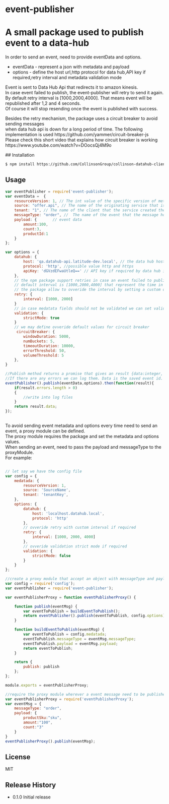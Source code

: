 # event-publisher
<h1>A small package used to publish event to a data-hub</h1>
<p>In order to send an event, need to provide eventData and options.</p>
<ul>
<li>eventData - represent a json with metadata and payload</li>
<li>options - define the host url,http protocol for data hub,API key if required,retry interval and metadata validation mode</li>
</ul>
<p>Event is sent to Data Hub Api that redirects it to amazon kinesis. <br /> 
In case event failed to publish, the event-publisher will retry to send it again. <br /> 
By default retry interval is [1000,2000,4000]. That means event will be republished after 1,2 and 4 seconds.<br /> 
Of course it will stop resending once the event is published with success.</p>

<p> Besides the retry mechanism, the package uses a circuit breaker to avoid sending messages <br/>
when data hub api is down for a long period of time. The following implementation is used https://github.com/yammer/circuit-breaker-js<br />
Please check this short video that explains how circuit breaker is working https://www.youtube.com/watch?v=DOocsQj4M9o </p>
## Installation

```sh
$ npm install https://github.com/CollinsonGroup/collinson-datahub-client-nodejs --save-dev
```

## Usage

```js
var eventPublisher = require('event-publisher');
var eventData =  {
	resourceVersion: 1, // The int value of the specific version of metadata that the service is sending in it's messages.
	source: "offer.api", // The name of the originating service that is sending the event message.
	tenant: "1", // The name of the client that the service created the event for.
	messageType: "order", //  The name of the event that the message holds information about.
	payload: {       // event data
		amount:100,
		count:3,
		productId:1
	}
};

var options = {
	datahub: {
		host: 'qa.datahub-api.latitude-dev.local', // the data hub host
		protocol: 'http', //possible value http and https
		apiKey: 'dGVzdEFwaUtleQ==' // API key if required by data hub install (optional)
	},
	// the npm package support retries in case an event failed to publish
	// default interval is [1000,2000,4000] that represent the time in milliseconds.
	// the package allow to ovveride the interval by setting a custom one
	retry: {
		interval: [1000, 2000]
	}
	// in case medatata fields should not be validated we can set validation strictMode to false. By default is set to true 
	validation: {
        strictMode: true
    }
	// we may define ovveride default values for circuit breaker
	 circuitBreaker: {
        windowDuration: 5000,
        numBuckets: 5,
        timeoutDuration: 10000,
        errorThreshold: 50,
        volumeThreshold: 5
    },
}

//Publish method returns a promise that gives an result {data:integer, errors:string[]}
//If there are any errors we can log them. Data is the saved event id.
eventPublisher().publish(eventData,options).then(function(result){
	if(result.errors.length > 0)
	{
		//write into log files
	}
	return result.data;
});
 
```

<p>To avoid sending event metadata and options every time need to send an event, a proxy module can be defined.<br />
The proxy module requires the package and set the metadata and options values.<br />
When sending an event, need to pass the payload and messageType to the proxyModule.<br />
For example:</p>

```js

// let say we have the config file
var config = {
	medatada: {
		resourceVersion: 1,
		source: 'SourceName',
		tenant: 'tenantKey',
	},
	options: {
		datahub: {
			host: 'localhost.datahub.local',
			protocol: 'http'
		},
		// ovveride retry with custom interval if required
		retry: {
			interval: [1000, 2000, 4000]
		},
		// ovveride validation strict mode if required
		validation: {
        	strictMode: false
    	}
	}
};

//create a proxy module that accept an object with messageType and payload
var config = require('config');
var eventPublisher = require('event-publisher');

var eventPublisherProxy = function eventPublisherProxy() {

	function publish(eventMsg) {
		var eventToPublish = buildEventToPublish();
		return eventPublisher().publish(eventToPublish, config.options)
	}

	function buildEventToPublish(eventMsg) {
		var eventToPublish = config.medatada;
		eventToPublish.messageType = eventMsg.messageType;
		eventToPublish.payload = eventMsg.payload;
		return eventToPublish;
	}

	return {
		publish: publish
	};
};

module.exports = eventPublisherProxy;

//require the proxy module wherever a event message need to be published
var eventPublisherProxy = require('eventPublisherProxy');
var eventMsg = {
	messageType: "order",
	payload: {
		productSku:"sku",
		amount:"100",
		count:"3"
	}
}
eventPublisherProxy().publish(eventMsg);

```

## License

MIT

## Release History

* 0.1.0 Initial release